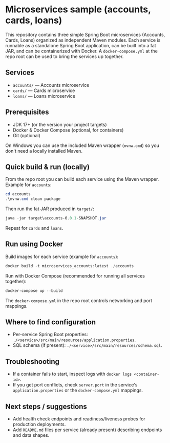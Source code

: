 # Microservices sample (accounts, cards, loans)

This repository contains three simple Spring Boot microservices (Accounts, Cards, Loans) organized as independent Maven modules. Each service is runnable as a standalone Spring Boot application, can be built into a fat JAR, and can be containerized with Docker. A `docker-compose.yml` at the repo root can be used to bring the services up together.

## Services
- `accounts/` — Accounts microservice
- `cards/` — Cards microservice
- `loans/` — Loans microservice

## Prerequisites
- JDK 17+ (or the version your project targets)
- Docker & Docker Compose (optional, for containers)
- Git (optional)

On Windows you can use the included Maven wrapper (`mvnw.cmd`) so you don't need a locally installed Maven.

## Quick build & run (locally)
From the repo root you can build each service using the Maven wrapper. Example for `accounts`:

```powershell
cd accounts
.\mvnw.cmd clean package
```

Then run the fat JAR produced in `target/`:

```powershell
java -jar target\accounts-0.0.1-SNAPSHOT.jar
```

Repeat for `cards` and `loans`.

## Run using Docker
Build images for each service (example for `accounts`):

```powershell
docker build -t microservices_accounts:latest ./accounts
```

Run with Docker Compose (recommended for running all services together):

```powershell
docker-compose up --build
```

The `docker-compose.yml` in the repo root controls networking and port mappings.

## Where to find configuration
- Per-service Spring Boot properties: `./<service>/src/main/resources/application.properties`.
- SQL schema (if present): `./<service>/src/main/resources/schema.sql`.

## Troubleshooting
- If a container fails to start, inspect logs with `docker logs <container-id>`.
- If you get port conflicts, check `server.port` in the service's `application.properties` or the `docker-compose.yml` mappings.

## Next steps / suggestions
- Add health check endpoints and readiness/liveness probes for production deployments.
- Add `README.md` files per service (already present) describing endpoints and data shapes.
